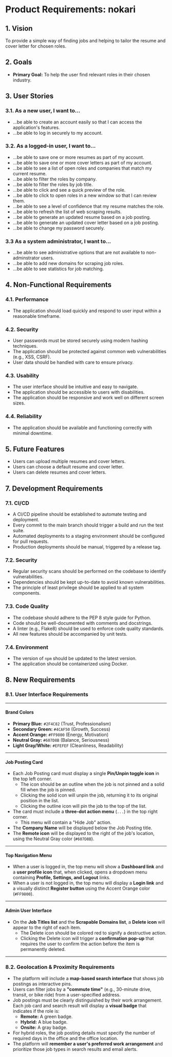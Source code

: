 # Product Requirements: nokari
## 1. Vision

To provide a simple way of finding jobs and helping to tailor the resume and cover letter for chosen roles.

## 2. Goals

*   **Primary Goal:** To help the user find relevant roles in their chosen industry.

## 3. User Stories

### 3.1. As a new user, I want to...

*   ...be able to create an account easily so that I can access the application's features.
*   ...be able to log in securely to my account.

### 3.2. As a logged-in user, I want to...

*   ...be able to save one or more resumes as part of my account.
*   ...be able to save one or more cover letters as part of my account.
*   ...be able to see a list of open roles and companies that match my current resume.
*   ...be able to filter the roles by company.
*   ...be able to filter the roles by job title.
*   ...be able to click and see a quick preview of the role.
*   ...be able to click to open roles in a new window so that I can review them. 
*   ...be able to see a level of confidence that my resume matches the role.
*   ...be able to refresh the list of web scraping results. 
*   ...be able to generate an updated resume based on a job posting.
*   ...be able to generate an updated cover letter based on a job posting.
*   ...be able to change my password securely.

### 3.3 As a system administrator, I want to...
*   ...be able to see administrative options that are not available to non-adminstrator users.
*   ...be able to add new domains for scraping job roles.
*   ...be able to see statistics for job matching.

## 4. Non-Functional Requirements

### 4.1. Performance

*   The application should load quickly and respond to user input within a reasonable timeframe.

### 4.2. Security

*   User passwords must be stored securely using modern hashing techniques.
*   The application should be protected against common web vulnerabilities (e.g., XSS, CSRF).
*   User data should be handled with care to ensure privacy.

### 4.3. Usability

*   The user interface should be intuitive and easy to navigate.
*   The application should be accessible to users with disabilities.
*   The application should be responsive and work well on different screen sizes.

### 4.4. Reliability

*   The application should be available and functioning correctly with minimal downtime.

## 5. Future Features

*   Users can upload multiple resumes and cover letters.
*   Users can choose a default resume and cover letter.
*   Users can delete resumes and cover letters.

## 7. Development Requirements

### 7.1. CI/CD

*   A CI/CD pipeline should be established to automate testing and deployment.
*   Every commit to the main branch should trigger a build and run the test suite.
*   Automated deployments to a staging environment should be configured for pull requests.
*   Production deployments should be manual, triggered by a release tag.

### 7.2. Security

*   Regular security scans should be performed on the codebase to identify vulnerabilities.
*   Dependencies should be kept up-to-date to avoid known vulnerabilities.
*   The principle of least privilege should be applied to all system components.

### 7.3. Code Quality

*   The codebase should adhere to the PEP 8 style guide for Python.
*   Code should be well-documented with comments and docstrings.
*   A linter (e.g., Flake8) should be used to enforce code quality standards.
*   All new features should be accompanied by unit tests.

### 7.4. Environment

*   The version of `npm` should be updated to the latest version.
*   The application should be containerized using Docker.

## 8. New Requirements

### 8.1. User Interface Requirements

---

#### **Brand Colors**

* **Primary Blue:** `#2F4C82` (Trust, Professionalism)
* **Secondary Green:** `#4CAF50` (Growth, Success)
* **Accent Orange:** `#FF9800` (Energy, Motivation)
* **Neutral Gray:** `#607D8B` (Balance, Seriousness)
* **Light Gray/White:** `#EFEFEF` (Cleanliness, Readability)

---

#### **Job Posting Card**

* Each Job Posting card must display a single **Pin/Unpin toggle icon** in the top left corner.
    * The icon should be an outline when the job is not pinned and a solid fill when the job is pinned.
    * Clicking the solid icon will unpin the job, returning it to its original position in the list.
    * Clicking the outline icon will pin the job to the top of the list.
* The card must include a **three-dot action menu** (`...`) in the top right corner.
    * This menu will contain a "Hide Job" action.
* The **Company Name** will be displayed below the Job Posting title.
* The **Remote icon** will be displayed to the right of the job's location, using the Neutral Gray color (`#607D8B`).

---

#### **Top Navigation Menu**

* When a user is logged in, the top menu will show a **Dashboard link** and a **user profile icon** that, when clicked, opens a dropdown menu containing **Profile, Settings, and Logout** links.
* When a user is not logged in, the top menu will display a **Login link** and a visually distinct **Register button** using the Accent Orange color (`#FF9800`).

---

#### **Admin User Interface**

* On the **Job Titles list** and the **Scrapable Domains list**, a **Delete icon** will appear to the right of each item.
    * The Delete icon should be colored red to signify a destructive action.
    * Clicking the Delete icon will trigger a **confirmation pop-up** that requires the user to confirm the action before the item is permanently deleted.

---

### 8.2. **Geolocation & Proximity Requirements**

* The platform will include a **map-based search interface** that shows job postings as interactive pins.
* Users can filter jobs by a **"commute time"** (e.g., 30-minute drive, transit, or bike ride) from a user-specified address.
* Job postings must be clearly distinguished by their work arrangement. Each job card and search result will display a **visual badge** that indicates if the role is:
    * **Remote:** A green badge.
    * **Hybrid:** A blue badge.
    * **Onsite:** A gray badge.
* For hybrid roles, the job posting details must specify the number of required days in the office and the office location.
* The platform will **remember a user's preferred work arrangement** and prioritize those job types in search results and email alerts.
